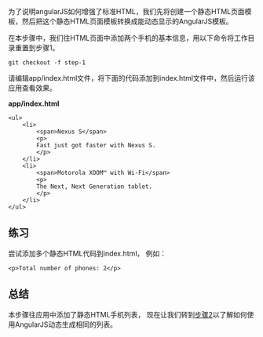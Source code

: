 为了说明angularJS如何增强了标准HTML，我们先将创建一个静态HTML页面模板，然后把这个静态HTML页面模板转换成能动态显示的AngularJS模板。

在本步骤中，我们往HTML页面中添加两个手机的基本信息，用以下命令将工作目录重置到步骤1。

    git checkout -f step-1

请编辑app/index.html文件，将下面的代码添加到index.html文件中，然后运行该应用查看效果。

**app/index.html**

    <ul>
        <li>
            <span>Nexus S</span>
            <p>
            Fast just got faster with Nexus S.
            </p>
        </li>
        <li>
            <span>Motorola XOOM™ with Wi-Fi</span>
            <p>
            The Next, Next Generation tablet.
            </p>
        </li>
    </ul>

## 练习

尝试添加多个静态HTML代码到index.html， 例如：

    <p>Total number of phones: 2</p>

## 总结

本步骤往应用中添加了静态HTML手机列表， 现在让我们转到[步骤2][step_02]以了解如何使用AngularJS动态生成相同的列表。

[step_02]: http://angularjs.cn/A005
